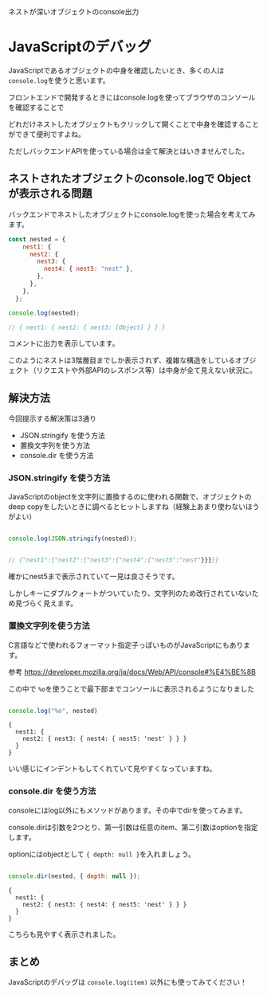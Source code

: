 ネストが深いオブジェクトのconsole出力

# JavaScriptのデバッグ

JavaScriptであるオブジェクトの中身を確認したいとき、多くの人は`console.log`を使うと思います。

フロントエンドで開発するときにはconsole.logを使ってブラウザのコンソールを確認することで

どれだけネストしたオブジェクトもクリックして開くことで中身を確認することができて便利ですよね。

ただしバックエンドAPIを使っている場合は全て解決とはいきませんでした。

## ネストされたオブジェクトのconsole.logで Objectが表示される問題

バックエンドでネストしたオブジェクトにconsole.logを使った場合を考えてみます。

```javascript
const nested = {
    nest1: {
      nest2: {
        nest3: {
          nest4: { nest5: "nest" },
        },
      },
    },
  };

console.log(nested);

// { nest1: { nest2: { nest3: [Object] } } }
```

コメントに出力を表示しています。

このようにネストは3階層目までしか表示されず、複雑な構造をしているオブジェクト（リクエストや外部APIのレスポンス等）は中身が全て見えない状況に。


## 解決方法

今回提示する解決策は3通り

- JSON.stringify を使う方法
- 置換文字列を使う方法
- console.dir を使う方法

### JSON.stringify を使う方法

JavaScriptのobjectを文字列に置換するのに使われる関数で、オブジェクトのdeep copyをしたいときに調べるとヒットしますね（経験上あまり使わないほうがよい）

```javascript

console.log(JSON.stringify(nested));


// {"nest1":{"nest2":{"nest3":{"nest4":{"nest5":"nest"}}}}}
```

確かにnest5まで表示されていて一見は良さそうです。

しかしキーにダブルクォートがついていたり、文字列のため改行されていないため見づらく見えます。

### 置換文字列を使う方法

C言語などで使われるフォーマット指定子っぽいものがJavaScriptにもあります。

参考 https://developer.mozilla.org/ja/docs/Web/API/console#%E4%BE%8B


この中で `%o`を使うことで最下部までコンソールに表示されるようになりました

```javascript

console.log("%o", nested)

```

```
{
  nest1: {
    nest2: { nest3: { nest4: { nest5: 'nest' } } }
  }
}
```

いい感じにインデントもしてくれていて見やすくなっていますね。

### console.dir を使う方法

consoleにはlog以外にもメソッドがあります。その中でdirを使ってみます。

console.dirは引数を2つとり、第一引数は任意のitem、第二引数はoptionを指定します。

optionにはobjectとして `{ depth: null }`を入れましょう。

```javascript

console.dir(nested, { depth: null });

```

```
{
  nest1: {
    nest2: { nest3: { nest4: { nest5: 'nest' } } }
  }
}
```
こちらも見やすく表示されました。

## まとめ

JavaScriptのデバッグは `console.log(item)` 以外にも使ってみてください！
